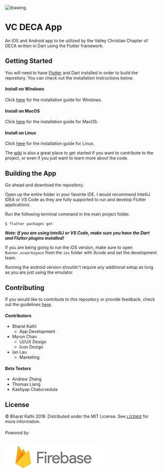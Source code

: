 <img src="https://github.com/BK1031/VC-DECA-flutter/blob/master/images/vcdeca_blue_trans.png" alt="drawing" width="500"/>

# VC DECA App

An iOS and Android app to be utilized by the Valley Christian Chapter of DECA written in Dart using the Flutter framework.

## Getting Started

You will need to have [Flutter](https://flutter.io) and Dart installed in order to build the repository. You can check out the installation instructions below.

#### Install on Windows
Click [here](https://flutter.io/setup-windows/) for the installation guide for Windows.
#### Install on MacOS
Click [here](https://flutter.io/setup-macos/) for the installation guide for MacOS.
#### Install on Linux
Click [here](https://flutter.io/setup-linux/) for the installation guide for Linux.

The [wiki](https://github.com/bk1031/vc-deca-flutter/wiki) is also a great place to get started if you want to contribute to the project, or even if you just want to learn more about the code.

## Building the App

Go ahead and download the repository.

Open up the entire folder in your favorite IDE. I would recommend IntelliJ IDEA or VS Code as they are fully supported to run and develop Flutter applications.

Run the following terminal command in the main project folder.

`$ flutter packages get`

***Note: If you are using IntelliJ or VS Code, make sure you have the Dart and Flutter plugins installed!***

If you are being going to run the iOS version, make sure to open `Runner.xcworkspace` from the `ios` folder with Xcode and set the development team.

Running the android version shouldn't require any additional setup as long as you are just using the emulator.

## Contributing

If you would like to contribute to this repository or provide feedback, check out the guidelines [here](https://github.com/BK1031/VC-DECA-flutter/wiki/Contributing).

#### Contributors
- Bharat Kathi
    - App Development
- Myron Chan
    - UI/UX Design
    - Icon Design
- Ian Lau
    - Marketing

#### Beta Testers

- Andrew Zhang
- Thomas Liang
- Kashyap Chaturvedula

## License

© Bharat Kathi 2018. Distributed under the MIT License. See [`LICENSE`](LICENSE) for more information.

###### *Powered by*
[![](https://github.com/BK1031/ImageAssets/blob/master/Firebase.png)](https://firebase.com)
